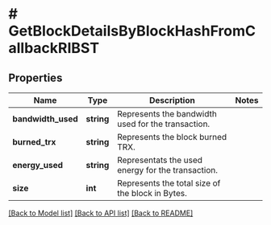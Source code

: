 # # GetBlockDetailsByBlockHashFromCallbackRIBST

## Properties

Name | Type | Description | Notes
------------ | ------------- | ------------- | -------------
**bandwidth_used** | **string** | Represents the bandwidth used for the transaction. |
**burned_trx** | **string** | Represents the block burned TRX. |
**energy_used** | **string** | Representats the used energy for the transaction. |
**size** | **int** | Represents the total size of the block in Bytes. |

[[Back to Model list]](../../README.md#models) [[Back to API list]](../../README.md#endpoints) [[Back to README]](../../README.md)
